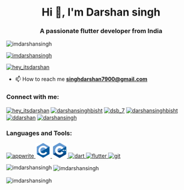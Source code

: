 <h1 align="center">Hi 👋, I'm Darshan singh</h1>
<h3 align="center">A passionate flutter developer from India</h3>

<p align="left"> <img src="https://komarev.com/ghpvc/?username=imdarshansingh&label=Profile%20views&color=0e75b6&style=flat" alt="imdarshansingh" /> </p>

<p align="left"> <a href="https://github.com/ryo-ma/github-profile-trophy"><img src="https://github-profile-trophy.vercel.app/?username=imdarshansingh" alt="imdarshansingh" /></a> </p>

<p align="left"> <a href="https://twitter.com/hey_itsdarshan" target="blank"><img src="https://img.shields.io/twitter/follow/hey_itsdarshan?logo=twitter&style=for-the-badge" alt="hey_itsdarshan" /></a> </p>

- 📫 How to reach me **singhdarshan7900@gmail.com**

<h3 align="left">Connect with me:</h3>
<p align="left">
<a href="https://twitter.com/hey_itsdarshan" target="blank"><img align="center" src="https://raw.githubusercontent.com/rahuldkjain/github-profile-readme-generator/master/src/images/icons/Social/twitter.svg" alt="hey_itsdarshan" height="30" width="40" /></a>
<a href="https://linkedin.com/in/darshansinghbisht" target="blank"><img align="center" src="https://raw.githubusercontent.com/rahuldkjain/github-profile-readme-generator/master/src/images/icons/Social/linked-in-alt.svg" alt="darshansinghbisht" height="30" width="40" /></a>
<a href="https://www.codechef.com/users/dsb_7" target="blank"><img align="center" src="https://cdn.jsdelivr.net/npm/simple-icons@3.1.0/icons/codechef.svg" alt="dsb_7" height="30" width="40" /></a>
<a href="https://codeforces.com/profile/darshansinghbisht" target="blank"><img align="center" src="https://raw.githubusercontent.com/rahuldkjain/github-profile-readme-generator/master/src/images/icons/Social/codeforces.svg" alt="darshansinghbisht" height="30" width="40" /></a>
<a href="https://www.leetcode.com/ddarshan" target="blank"><img align="center" src="https://raw.githubusercontent.com/rahuldkjain/github-profile-readme-generator/master/src/images/icons/Social/leet-code.svg" alt="ddarshan" height="30" width="40" /></a>
<a href="https://auth.geeksforgeeks.org/user/darshansingh" target="blank"><img align="center" src="https://raw.githubusercontent.com/rahuldkjain/github-profile-readme-generator/master/src/images/icons/Social/geeks-for-geeks.svg" alt="darshansingh" height="30" width="40" /></a>
</p>

<h3 align="left">Languages and Tools:</h3>
<p align="left"> <a href="https://appwrite.io" target="_blank" rel="noreferrer"> <img src="https://www.vectorlogo.zone/logos/appwriteio/appwriteio-icon.svg" alt="appwrite" width="40" height="40"/> </a> <a href="https://www.cprogramming.com/" target="_blank" rel="noreferrer"> <img src="https://raw.githubusercontent.com/devicons/devicon/master/icons/c/c-original.svg" alt="c" width="40" height="40"/> </a> <a href="https://www.w3schools.com/cpp/" target="_blank" rel="noreferrer"> <img src="https://raw.githubusercontent.com/devicons/devicon/master/icons/cplusplus/cplusplus-original.svg" alt="cplusplus" width="40" height="40"/> </a> <a href="https://dart.dev" target="_blank" rel="noreferrer"> <img src="https://www.vectorlogo.zone/logos/dartlang/dartlang-icon.svg" alt="dart" width="40" height="40"/> </a> <a href="https://flutter.dev" target="_blank" rel="noreferrer"> <img src="https://www.vectorlogo.zone/logos/flutterio/flutterio-icon.svg" alt="flutter" width="40" height="40"/> </a> <a href="https://git-scm.com/" target="_blank" rel="noreferrer"> <img src="https://www.vectorlogo.zone/logos/git-scm/git-scm-icon.svg" alt="git" width="40" height="40"/> </a> </p>

<p><img align="left" src="https://github-readme-stats.vercel.app/api/top-langs?username=imdarshansingh&show_icons=true&locale=en&layout=compact" alt="imdarshansingh" /></p>

<p>&nbsp;<img align="center" src="https://github-readme-stats.vercel.app/api?username=imdarshansingh&show_icons=true&locale=en" alt="imdarshansingh" /></p>

<p><img align="center" src="https://github-readme-streak-stats.herokuapp.com/?user=imdarshansingh&" alt="imdarshansingh" /></p>
